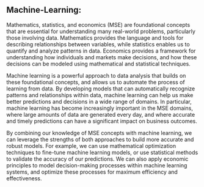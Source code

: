 ## Machine-Learning:
Mathematics, statistics, and economics (MSE) are foundational concepts that are essential for understanding many real-world problems, particularly those involving data. Mathematics provides the language and tools for describing relationships between variables, while statistics enables us to quantify and analyze patterns in data. Economics provides a framework for understanding how individuals and markets make decisions, and how these decisions can be modeled using mathematical and statistical techniques.

Machine learning is a powerful approach to data analysis that builds on these foundational concepts, and allows us to automate the process of learning from data. By developing models that can automatically recognize patterns and relationships within data, machine learning can help us make better predictions and decisions in a wide range of domains. In particular, machine learning has become increasingly important in the MSE domains, where large amounts of data are generated every day, and where accurate and timely predictions can have a significant impact on business outcomes.

By combining our knowledge of MSE concepts with machine learning, we can leverage the strengths of both approaches to build more accurate and robust models. For example, we can use mathematical optimization techniques to fine-tune machine learning models, or use statistical methods to validate the accuracy of our predictions. We can also apply economic principles to model decision-making processes within machine learning systems, and optimize these processes for maximum efficiency and effectiveness.


